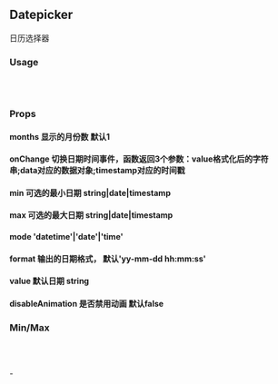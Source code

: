## Datepicker
日历选择器

### Usage
<pre><code class="language-javascript"><script type="text/code">
import Datepicker from 'nj/datepicker'

//渲染一个input到dom中
render(<Datepicker />, document.getElementById('root'))

//input已存在dom中
let input = $('input')[0]
render(<Datepicker input={input}/>, input)
</script></code>
</pre>

###  Props
#### months <span>显示的月份数 默认1</span>
#### onChange <span>切换日期时间事件，函数返回3个参数：value格式化后的字符串;data对应的数据对象;timestamp对应的时间戳</span>
#### min <span>可选的最小日期 string|date|timestamp</span>
#### max <span>可选的最大日期 string|date|timestamp</span>
#### mode <span>'datetime'|'date'|'time'</span>
#### format <span>输出的日期格式， 默认'yy-mm-dd hh:mm:ss'</span>
#### value <span>默认日期 string</span>
#### disableAnimation <span>是否禁用动画 默认false</span>

<p></p>

### Min/Max 
<pre><code class="language-javascript"><script type="text/code">
//选择的开始时间作为结束时间的min
let start = (max)=>render(
    <Datepicker min={new Date()} max={max} onChange={value=>end(value)} placeholder="开始时间" />, 
    document.getElementById('starttime')
)
//选择的结束时间作为开始时间的max
let end = (min)=>render(
    <Datepicker min={min||new Date()} onChange={value=>start(value)} placeholder="结束时间" />, 
    document.getElementById('endtime')
)
start()
end()
</script></code>
</pre>

<span id="rootDatepicker"></span> -
 <span id="rootDatepicker1"></span>
<!-- <input type="text" id="rootDatepicker2"> -->

<nj-form>
    <nj-input readonly name="starttime"></nj-input>
</nj-form>